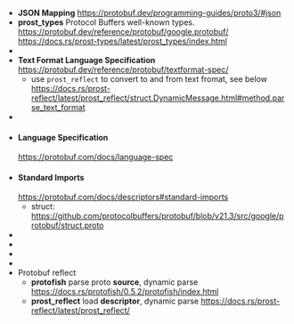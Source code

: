 - **JSON Mapping**
  https://protobuf.dev/programming-guides/proto3/#json
- **prost_types** Protocol Buffers well-known types.
  https://protobuf.dev/reference/protobuf/google.protobuf/
  https://docs.rs/prost-types/latest/prost_types/index.html
-
- **Text Format Language Specification**
  https://protobuf.dev/reference/protobuf/textformat-spec/
	- use `prost_reflect` to convert to and from text fromat, see below
	  https://docs.rs/prost-reflect/latest/prost_reflect/struct.DynamicMessage.html#method.parse_text_format
-
- #### Language Specification
  https://protobuf.com/docs/language-spec
- #### Standard Imports
  https://protobuf.com/docs/descriptors#standard-imports
	- struct:
	  https://github.com/protocolbuffers/protobuf/blob/v21.3/src/google/protobuf/struct.proto
-
-
-
-
- Protobuf reflect
	- **protofish** parse proto **source**, dynamic parse
	  https://docs.rs/protofish/0.5.2/protofish/index.html
	- **prost_reflect** load **descriptor**, dynamic parse
	  https://docs.rs/prost-reflect/latest/prost_reflect/